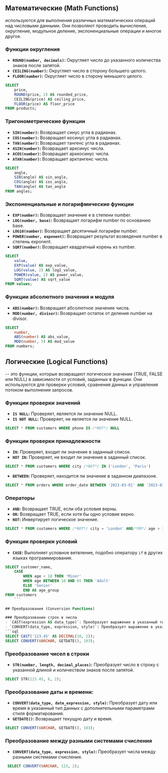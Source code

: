 
## Математические (Math Functions)

используются для выполнения различных математических операций над числовыми данными. Они позволяют проводить вычисления, округление, модульное деление, экспоненциальные операции и многое другое.

### Функции округления
- **`ROUND(number, decimals)`:** Округляет число до указанного количества знаков после запятой.
- **`CEILING(number)`:** Округляет число в сторону большего целого.
- **`FLOOR(number)`:** Округляет число в сторону меньшего целого.
```sql
SELECT 
    price, 
    ROUND(price, 2) AS rounded_price, 
    CEILING(price) AS ceiling_price, 
    FLOOR(price) AS floor_price
FROM products;
```

### Тригонометрические функции
- **`SIN(number)`:** Возвращает синус угла в радианах.
- **`COS(number)`:** Возвращает косинус угла в радианах.
- **`TAN(number)`:** Возвращает тангенс угла в радианах.
- **`ASIN(number)`:** Возвращает арксинус числа.
- **`ACOS(number)`:** Возвращает арккосинус числа.
- **`ATAN(number)`:** Возвращает арктангенс числа.
```sql
SELECT 
    angle,
    SIN(angle) AS sin_angle, 
    COS(angle) AS cos_angle, 
    TAN(angle) AS tan_angle
FROM angles;
```

### Экспоненциальные и логарифмические функции
- **`EXP(number)`:** Возвращает значение e в степени number.
- **`LOG(number, base)`:** Возвращает логарифм number по основанию base.
- **`LOG10(number)`:** Возвращает десятичный логарифм number.
- **`POWER(number, exponent)`:** Возвращает результат возведения number в степень exponent.
- **`SQRT(number)`:** Возвращает квадратный корень из number.
```sql
SELECT 
    value, 
    EXP(value) AS exp_value, 
    LOG(value, 2) AS log2_value, 
    POWER(value, 2) AS power_value, 
    SQRT(value) AS sqrt_value
FROM values;
```

### Функции абсолютного значения и модуля
- **`ABS(number)`:** Возвращает абсолютное значение числа.
- **`MOD(number, divisor)`:** Возвращает остаток от деления number на divisor.
```sql
SELECT 
    number, 
    ABS(number) AS abs_value, 
    MOD(number, 5) AS mod_value
FROM numbers;
```


## Логические (Logical Functions)

-- это функции, которые возвращают логическое значение (TRUE, FALSE или NULL) в зависимости от условий, заданных в функции. Они используются для проверки условий, сравнения данных и управления потоком выполнения запросов.

### Функции проверки значений
- **`IS NULL`:** Проверяет, является ли значение NULL.
- **`IS NOT NULL`:** Проверяет, не является ли значение NULL.
```sql
SELECT * FROM customers WHERE phone IS /*NOT*/ NULL
```

### Функции проверки принадлежности
- **`IN`:** Проверяет, входит ли значение в заданный список.
- **`NOT IN`:** Проверяет, не входит ли значение в заданный список.
```sql
SELECT * FROM customers WHERE city /*NOT*/ IN ('London', 'Paris')
```

- **`BETWEEN`:** Проверяет, находится ли значение в заданном диапазоне.

```sql
SELECT * FROM orders WHERE order_date BETWEEN '2023-03-01' AND '2023-03-15'
```

### Операторы
- **`AND`:** Возвращает TRUE, если оба условия верны.
- **`OR`:** Возвращает TRUE, если хотя бы одно условие верно.
- **`NOT`:** Инвертирует логическое значение.
```sql
SELECT * FROM customers WHERE /*NOT*/ city = 'London' AND/*OR*/ age > 30
```

### Функции проверки условий
- **`CASE`:** Выполняет условное ветвление, подобно оператору `if` в других языках программирования.
```sql
SELECT customer_name,
    CASE 
	    WHEN age < 18 THEN 'Minor'
	    WHEN age BETWEEN 18 AND 65 THEN 'Adult'
        ELSE 'Senior'
        END AS age_group
FROM customers
    ```

## Преобразования (Conversion Functions)

### Преобразование строк в числа
- `CAST(expression AS data_type)`: Преобразует выражение в указанный тип данных.
- `CONVERT(data_type, expression, style)`: Преобразует выражение в указанный тип данных с дополнительными параметрами стиля форматирования.
```sql
SELECT CAST('123.45' AS DECIMAL(10, 2)); 
SELECT CONVERT(VARCHAR, GETDATE(), 103); 
```

### Преобразование чисел в строки
- **`STR(number, length, decimal_places)`:** Преобразует число в строку с указанной длиной и количеством знаков после запятой.
```sql
SELECT STR(123.45, 6, 2); 
 ```
### Преобразование даты и времени:
- **`CONVERT(data_type, date_expression, style)`:** Преобразует дату или время в указанный тип данных с дополнительными параметрами стиля форматирования.
- **`GETDATE()`:** Возвращает текущую дату и время.
```sql
SELECT CONVERT(VARCHAR, GETDATE(), 103); 
```

### Преобразование между разными системами счисления 
- **`CONVERT(data_type, expression, style)`:** Преобразует числа между разными системами счисления.
```sql
 SELECT CONVERT(VARCHAR, 123, 2); 
 ```